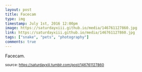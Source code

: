 ```yaml
---
layout: post
title: Facecam
type: img
timestamp: July 1st, 2016 12:00pm
image: https://saturdayxiii.github.io/media/146761127860.jpg
link: https://saturdayxiii.github.io/media/146761127860.jpg
tags: ["snake", "pets", "photography"]
comments: true
---
```


Facecam.
 
  
<small>source: https://saturdayxiii.tumblr.com/post/146761127860</small>
